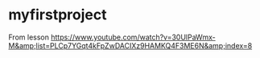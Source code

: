 # myfirstproject
From lesson https://www.youtube.com/watch?v=30UlPaWmx-M&amp;list=PLCp7YGqt4kFpZwDACIXz9HAMKQ4F3ME6N&amp;index=8
